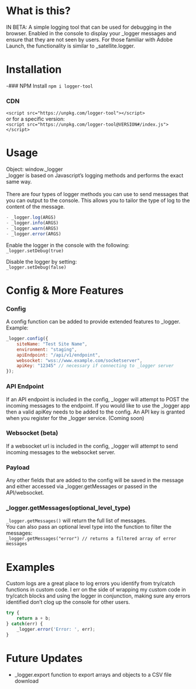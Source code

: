 # What is this?
IN BETA: A simple logging tool that can be used for debugging in the browser. Enabled in the console to display your _logger messages and ensure that they are not seen by users. For those familiar with Adobe Launch, the functionality is similar to _satellite.logger.

# Installation

-### NPM Install
`npm i logger-tool`<br>

### CDN
`<script src="https://unpkg.com/logger-tool"></script>`<br>
or for a specific version:<br>
`<script src="https://unpkg.com/logger-tool@VERSION#/index.js"></script>`

# Usage
Object: window._logger<br>
_logger is based on Javascript’s logging methods and performs the exact same way.<br><br>
There are four types of logger methods you can use to send messages that you can output to the console. This allows you to tailor the type of log to the content of the message.<br>
```javascript
- _logger.log(ARGS)
- _logger.info(ARGS)
- _logger.warn(ARGS)
- _logger.error(ARGS)
```

Enable the logger in the console with the following:<br>
`_logger.setDebug(true)`

Disable the logger by setting:<br>
`_logger.setDebug(false)`

# Config & More Features
### Config
A config function can be added to provide extended features to _logger. Example:<br>
```javascript
_logger.config({
    siteName: "Test Site Name",
    environment: "staging",
    apiEndpoint: "/api/v1/endpoint",
    websocket: "wss://www.example.com/socketserver",
    apiKey: "12345" // necessary if connecting to _logger server
});
```
### API Endpoint
If an API endpoint is included in the config, _logger will attempt to POST the incoming messages to the endpoint. If you would like to use the _logger app then a valid apiKey needs to be added to the config. An API key is granted when you register for the _logger service. (Coming soon)

### Websocket (beta)
If a websocket url is included in the config, _logger will attempt to send incoming messages to the websocket server.

### Payload
Any other fields that are added to the config will be saved in the message and either accessed via _logger.getMessages or passed in the API/websocket.

### _logger.getMessages(optional_level_type)
`_logger.getMessages()` will return the full list of messages.<br>
You can also pass an optional level type into the function to filter the messages:<br>
`_logger.getMessages("error") // returns a filtered array of error messages`<br>

# Examples

Custom logs are a great place to log errors you identify from try/catch functions in custom code. I err on the side of wrapping my custom code in try/catch blocks and using the logger in conjunction, making sure any errors identified don’t clog up the console for other users.<br>
```javascript
try {
    return a + b;
} catch(err) {
    _logger.error('Error: ', err);
}
```

# Future Updates
- _logger.export function to export arrays and objects to a CSV file download